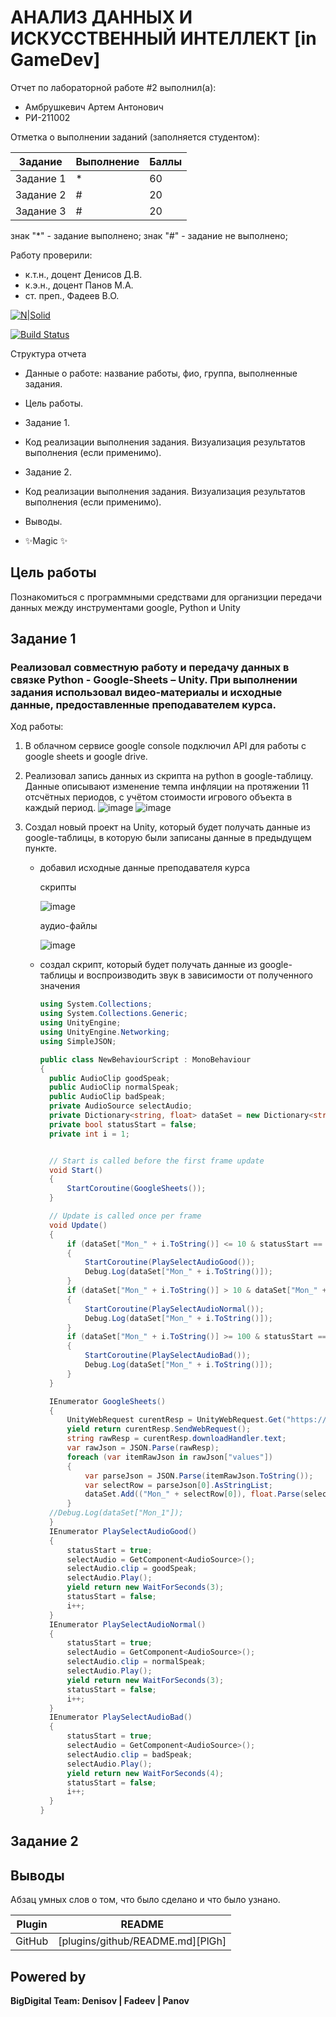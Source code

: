# АНАЛИЗ ДАННЫХ И ИСКУССТВЕННЫЙ ИНТЕЛЛЕКТ [in GameDev]
Отчет по лабораторной работе #2 выполнил(а):
- Амбрушкевич Артем Антонович
- РИ-211002

Отметка о выполнении заданий (заполняется студентом):

| Задание | Выполнение | Баллы |
| ------ | ------ | ------ |
| Задание 1 | * | 60 |
| Задание 2 | # | 20 |
| Задание 3 | # | 20 |

знак "*" - задание выполнено; знак "#" - задание не выполнено;

Работу проверили:
- к.т.н., доцент Денисов Д.В.
- к.э.н., доцент Панов М.А.
- ст. преп., Фадеев В.О.

[![N|Solid](https://cldup.com/dTxpPi9lDf.thumb.png)](https://nodesource.com/products/nsolid)

[![Build Status](https://travis-ci.org/joemccann/dillinger.svg?branch=master)](https://travis-ci.org/joemccann/dillinger)

Структура отчета

- Данные о работе: название работы, фио, группа, выполненные задания.
- Цель работы.
- Задание 1.
- Код реализации выполнения задания. Визуализация результатов выполнения (если применимо).
- Задание 2.
- Код реализации выполнения задания. Визуализация результатов выполнения (если применимо).

- Выводы.
- ✨Magic ✨

## Цель работы
Познакомиться с программными средствами для организции передачи данных между инструментами google, Python и Unity

## Задание 1
### Реализовал совместную работу и передачу данных в связке Python - Google-Sheets – Unity. При выполнении задания использовал видео-материалы и исходные данные, предоставленные преподавателем курса.
Ход работы:
  1. В облачном сервисе google console подключил API для работы с google sheets и google drive.
  2. Реализовал запись данных из скрипта на python в google-таблицу. Данные описывают изменение темпа инфляции на протяжении 11 отсчётных периодов, с учётом стоимости игрового объекта в каждый период.
    ![image](https://user-images.githubusercontent.com/97295011/194254398-a2f6308c-80b4-41b8-a6aa-324d2e0fe229.png)
    ![image](https://user-images.githubusercontent.com/97295011/194254723-2087220e-3349-4402-841f-d8c41546901f.png)

  3. Создал новый проект на Unity, который будет получать данные из google-таблицы, в которую были записаны данные в предыдущем пункте.
        * добавил исходные данные преподавателя курса
        
          скрипты
          
          ![image](https://user-images.githubusercontent.com/97295011/194257955-4a7c0923-9b0a-4512-ac9f-b158497242d8.png)
          
          аудио-файлы
          
          ![image](https://user-images.githubusercontent.com/97295011/194258124-0f091366-2abd-4653-8559-0e23443aef6b.png)
       
       * создал скрипт, который будет получать данные из google-таблицы и воспроизводить звук в зависимости от полученного значения
       
          ```c#
          using System.Collections;
          using System.Collections.Generic;
          using UnityEngine;
          using UnityEngine.Networking;
          using SimpleJSON;

          public class NewBehaviourScript : MonoBehaviour
          {
            public AudioClip goodSpeak;
            public AudioClip normalSpeak;
            public AudioClip badSpeak;
            private AudioSource selectAudio;
            private Dictionary<string, float> dataSet = new Dictionary<string, float>();
            private bool statusStart = false;
            private int i = 1;


            // Start is called before the first frame update
            void Start()
            {
                StartCoroutine(GoogleSheets());
            }

            // Update is called once per frame
            void Update()
            {
                if (dataSet["Mon_" + i.ToString()] <= 10 & statusStart == false & i != dataSet.Count)
                {
                    StartCoroutine(PlaySelectAudioGood());
                    Debug.Log(dataSet["Mon_" + i.ToString()]);
                }
                if (dataSet["Mon_" + i.ToString()] > 10 & dataSet["Mon_" + i.ToString()] < 100 & statusStart == false & i != dataSet.Count)
                {
                    StartCoroutine(PlaySelectAudioNormal());
                    Debug.Log(dataSet["Mon_" + i.ToString()]);
                }
                if (dataSet["Mon_" + i.ToString()] >= 100 & statusStart == false & i != dataSet.Count)
                {
                    StartCoroutine(PlaySelectAudioBad());
                    Debug.Log(dataSet["Mon_" + i.ToString()]);
                }
            }

            IEnumerator GoogleSheets()
            {
                UnityWebRequest curentResp = UnityWebRequest.Get("https://sheets.googleapis.com/v4/spreadsheets/1I4CorKG18vvYRwGI53U-gwIgIA6PzjLE9tkd62hfTT8/values/Лист1?key=AIzaSyCcIhSeQ5BwbM2aH3HE3tWKBybRuMilaCM");
                yield return curentResp.SendWebRequest();
                string rawResp = curentResp.downloadHandler.text;
                var rawJson = JSON.Parse(rawResp);
                foreach (var itemRawJson in rawJson["values"])
                {
                    var parseJson = JSON.Parse(itemRawJson.ToString());
                    var selectRow = parseJson[0].AsStringList;
                    dataSet.Add(("Mon_" + selectRow[0]), float.Parse(selectRow[2]));
                }
            //Debug.Log(dataSet["Mon_1"]);
            }
            IEnumerator PlaySelectAudioGood()
            {
                statusStart = true;
                selectAudio = GetComponent<AudioSource>();
                selectAudio.clip = goodSpeak;
                selectAudio.Play();
                yield return new WaitForSeconds(3);
                statusStart = false;
                i++;
            }
            IEnumerator PlaySelectAudioNormal()
            {
                statusStart = true;
                selectAudio = GetComponent<AudioSource>();
                selectAudio.clip = normalSpeak;
                selectAudio.Play();
                yield return new WaitForSeconds(3);
                statusStart = false;
                i++;
            }
            IEnumerator PlaySelectAudioBad()
            {
                statusStart = true;
                selectAudio = GetComponent<AudioSource>();
                selectAudio.clip = badSpeak;
                selectAudio.Play();
                yield return new WaitForSeconds(4);
                statusStart = false;
                i++;
            }
          }
          ```

## Задание 2


## Выводы
  

Абзац умных слов о том, что было сделано и что было узнано.

| Plugin | README |
| ------ | ------ |
| GitHub | [plugins/github/README.md][PlGh] |


## Powered by

**BigDigital Team: Denisov | Fadeev | Panov**
